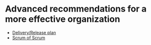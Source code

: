 # Advanced recommendations for a more effective organization

- [Delivery/Release plan](./delivery-plan.md)
- [Scrum of Scrum](./scrum-of-scrums.md)
